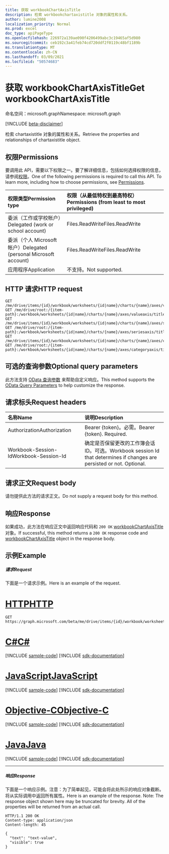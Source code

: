 ```yaml
---
title: 获取 workbookChartAxisTitle
description: 检索 workbookchartaxistitle 对象的属性和关系。
author: lumine2008
localization_priority: Normal
ms.prod: excel
doc_type: apiPageType
ms.openlocfilehash: 226972a139ae090f4206499abc3c19465af5d980
ms.sourcegitcommit: ceb192c3a41feb74cd720ddf2f0119c48bf1189b
ms.translationtype: MT
ms.contentlocale: zh-CN
ms.lasthandoff: 03/09/2021
ms.locfileid: "50574683"
---
```

# <a name="get-workbookchartaxistitle"></a><span data-ttu-id="5aa4e-103">获取 workbookChartAxisTitle</span><span class="sxs-lookup"><span data-stu-id="5aa4e-103">Get workbookChartAxisTitle</span></span>

<span data-ttu-id="5aa4e-104">命名空间：microsoft.graph</span><span class="sxs-lookup"><span data-stu-id="5aa4e-104">Namespace: microsoft.graph</span></span>

[!INCLUDE [beta-disclaimer](../../includes/beta-disclaimer.md)]

<span data-ttu-id="5aa4e-105">检索 chartaxistitle 对象的属性和关系。</span><span class="sxs-lookup"><span data-stu-id="5aa4e-105">Retrieve the properties and relationships of chartaxistitle object.</span></span>
## <a name="permissions"></a><span data-ttu-id="5aa4e-106">权限</span><span class="sxs-lookup"><span data-stu-id="5aa4e-106">Permissions</span></span>
<span data-ttu-id="5aa4e-p101">要调用此 API，需要以下权限之一。要了解详细信息，包括如何选择权限的信息，请参阅[权限](/graph/permissions-reference)。</span><span class="sxs-lookup"><span data-stu-id="5aa4e-p101">One of the following permissions is required to call this API. To learn more, including how to choose permissions, see [Permissions](/graph/permissions-reference).</span></span>

|<span data-ttu-id="5aa4e-109">权限类型</span><span class="sxs-lookup"><span data-stu-id="5aa4e-109">Permission type</span></span>      | <span data-ttu-id="5aa4e-110">权限（从最低特权到最高特权）</span><span class="sxs-lookup"><span data-stu-id="5aa4e-110">Permissions (from least to most privileged)</span></span>              |
|:--------------------|:---------------------------------------------------------|
|<span data-ttu-id="5aa4e-111">委派（工作或学校帐户）</span><span class="sxs-lookup"><span data-stu-id="5aa4e-111">Delegated (work or school account)</span></span> | <span data-ttu-id="5aa4e-112">Files.ReadWrite</span><span class="sxs-lookup"><span data-stu-id="5aa4e-112">Files.ReadWrite</span></span>    |
|<span data-ttu-id="5aa4e-113">委派（个人 Microsoft 帐户）</span><span class="sxs-lookup"><span data-stu-id="5aa4e-113">Delegated (personal Microsoft account)</span></span> | <span data-ttu-id="5aa4e-114">Files.ReadWrite</span><span class="sxs-lookup"><span data-stu-id="5aa4e-114">Files.ReadWrite</span></span>    |
|<span data-ttu-id="5aa4e-115">应用程序</span><span class="sxs-lookup"><span data-stu-id="5aa4e-115">Application</span></span> | <span data-ttu-id="5aa4e-116">不支持。</span><span class="sxs-lookup"><span data-stu-id="5aa4e-116">Not supported.</span></span> |

## <a name="http-request"></a><span data-ttu-id="5aa4e-117">HTTP 请求</span><span class="sxs-lookup"><span data-stu-id="5aa4e-117">HTTP request</span></span>
<!-- { "blockType": "ignored" } -->
```http
GET /me/drive/items/{id}/workbook/worksheets/{id|name}/charts/{name}/axes/valueaxis/title
GET /me/drive/root:/{item-path}:/workbook/worksheets/{id|name}/charts/{name}/axes/valueaxis/title
GET /me/drive/items/{id}/workbook/worksheets/{id|name}/charts/{name}/axes/seriesaxis/title
GET /me/drive/root:/{item-path}:/workbook/worksheets/{id|name}/charts/{name}/axes/seriesaxis/title
GET /me/drive/items/{id}/workbook/worksheets/{id|name}/charts/{name}/axes/categoryaxis/title
GET /me/drive/root:/{item-path}:/workbook/worksheets/{id|name}/charts/{name}/axes/categoryaxis/title
```
## <a name="optional-query-parameters"></a><span data-ttu-id="5aa4e-118">可选的查询参数</span><span class="sxs-lookup"><span data-stu-id="5aa4e-118">Optional query parameters</span></span>
<span data-ttu-id="5aa4e-119">此方法支持 [OData 查询参数](/graph/query-parameters) 来帮助自定义响应。</span><span class="sxs-lookup"><span data-stu-id="5aa4e-119">This method supports the [OData Query Parameters](/graph/query-parameters) to help customize the response.</span></span>

## <a name="request-headers"></a><span data-ttu-id="5aa4e-120">请求标头</span><span class="sxs-lookup"><span data-stu-id="5aa4e-120">Request headers</span></span>
| <span data-ttu-id="5aa4e-121">名称</span><span class="sxs-lookup"><span data-stu-id="5aa4e-121">Name</span></span>      |<span data-ttu-id="5aa4e-122">说明</span><span class="sxs-lookup"><span data-stu-id="5aa4e-122">Description</span></span>|
|:----------|:----------|
| <span data-ttu-id="5aa4e-123">Authorization</span><span class="sxs-lookup"><span data-stu-id="5aa4e-123">Authorization</span></span>  | <span data-ttu-id="5aa4e-p102">Bearer {token}。必需。</span><span class="sxs-lookup"><span data-stu-id="5aa4e-p102">Bearer {token}. Required.</span></span> |
| <span data-ttu-id="5aa4e-126">Workbook-Session-Id</span><span class="sxs-lookup"><span data-stu-id="5aa4e-126">Workbook-Session-Id</span></span>  | <span data-ttu-id="5aa4e-p103">确定是否保留更改的工作簿会话 ID。可选。</span><span class="sxs-lookup"><span data-stu-id="5aa4e-p103">Workbook session Id that determines if changes are persisted or not. Optional.</span></span>|

## <a name="request-body"></a><span data-ttu-id="5aa4e-129">请求正文</span><span class="sxs-lookup"><span data-stu-id="5aa4e-129">Request body</span></span>
<span data-ttu-id="5aa4e-130">请勿提供此方法的请求正文。</span><span class="sxs-lookup"><span data-stu-id="5aa4e-130">Do not supply a request body for this method.</span></span>

## <a name="response"></a><span data-ttu-id="5aa4e-131">响应</span><span class="sxs-lookup"><span data-stu-id="5aa4e-131">Response</span></span>

<span data-ttu-id="5aa4e-132">如果成功，此方法在响应正文中返回响应代码和 `200 OK` [workbookChartAxisTitle](../resources/workbookchartaxistitle.md) 对象。</span><span class="sxs-lookup"><span data-stu-id="5aa4e-132">If successful, this method returns a `200 OK` response code and [workbookChartAxisTitle](../resources/workbookchartaxistitle.md) object in the response body.</span></span>
## <a name="example"></a><span data-ttu-id="5aa4e-133">示例</span><span class="sxs-lookup"><span data-stu-id="5aa4e-133">Example</span></span>
##### <a name="request"></a><span data-ttu-id="5aa4e-134">请求</span><span class="sxs-lookup"><span data-stu-id="5aa4e-134">Request</span></span>
<span data-ttu-id="5aa4e-135">下面是一个请求示例。</span><span class="sxs-lookup"><span data-stu-id="5aa4e-135">Here is an example of the request.</span></span>

# <a name="http"></a>[<span data-ttu-id="5aa4e-136">HTTP</span><span class="sxs-lookup"><span data-stu-id="5aa4e-136">HTTP</span></span>](#tab/http)
<!-- {
  "blockType": "request",
  "name": "get_chartaxistitle"
}-->
```msgraph-interactive
GET https://graph.microsoft.com/beta/me/drive/items/{id}/workbook/worksheets/{id|name}/charts/{name}/axes/valueaxis/title
```
# <a name="c"></a>[<span data-ttu-id="5aa4e-137">C#</span><span class="sxs-lookup"><span data-stu-id="5aa4e-137">C#</span></span>](#tab/csharp)
[!INCLUDE [sample-code](../includes/snippets/csharp/get-chartaxistitle-csharp-snippets.md)]
[!INCLUDE [sdk-documentation](../includes/snippets/snippets-sdk-documentation-link.md)]

# <a name="javascript"></a>[<span data-ttu-id="5aa4e-138">JavaScript</span><span class="sxs-lookup"><span data-stu-id="5aa4e-138">JavaScript</span></span>](#tab/javascript)
[!INCLUDE [sample-code](../includes/snippets/javascript/get-chartaxistitle-javascript-snippets.md)]
[!INCLUDE [sdk-documentation](../includes/snippets/snippets-sdk-documentation-link.md)]

# <a name="objective-c"></a>[<span data-ttu-id="5aa4e-139">Objective-C</span><span class="sxs-lookup"><span data-stu-id="5aa4e-139">Objective-C</span></span>](#tab/objc)
[!INCLUDE [sample-code](../includes/snippets/objc/get-chartaxistitle-objc-snippets.md)]
[!INCLUDE [sdk-documentation](../includes/snippets/snippets-sdk-documentation-link.md)]

# <a name="java"></a>[<span data-ttu-id="5aa4e-140">Java</span><span class="sxs-lookup"><span data-stu-id="5aa4e-140">Java</span></span>](#tab/java)
[!INCLUDE [sample-code](../includes/snippets/java/get-chartaxistitle-java-snippets.md)]
[!INCLUDE [sdk-documentation](../includes/snippets/snippets-sdk-documentation-link.md)]

---

##### <a name="response"></a><span data-ttu-id="5aa4e-141">响应</span><span class="sxs-lookup"><span data-stu-id="5aa4e-141">Response</span></span>
<span data-ttu-id="5aa4e-p104">下面是一个响应示例。注意：为了简单起见，可能会将此处所示的响应对象截断。将从实际调用中返回所有属性。</span><span class="sxs-lookup"><span data-stu-id="5aa4e-p104">Here is an example of the response. Note: The response object shown here may be truncated for brevity. All of the properties will be returned from an actual call.</span></span>
<!-- {
  "blockType": "response",
  "truncated": true,
  "@odata.type": "microsoft.graph.workbookChartAxisTitle"
} -->
```http
HTTP/1.1 200 OK
Content-type: application/json
Content-length: 45

{
  "text": "text-value",
  "visible": true
}
```

<!-- uuid: 8fcb5dbc-d5aa-4681-8e31-b001d5168d79
2015-10-25 14:57:30 UTC -->
<!--
{
  "type": "#page.annotation",
  "description": "Get ChartAxisTitle",
  "keywords": "",
  "section": "documentation",
  "tocPath": "",
  "suppressions": [
  ]
}
-->
